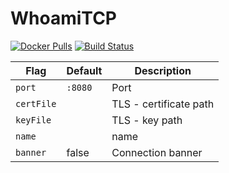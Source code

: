 # WhoamiTCP

[![Docker Pulls](https://img.shields.io/docker/pulls/traefik/whoamitcp.svg)](https://hub.docker.com/r/traefik/whoamitcp/)
[![Build Status](https://github.com/traefik/whoamitcp/workflows/Main/badge.svg?branch=master)](https://github.com/traefik/whoamitcp/actions)

| Flag       | Default | Description            |
|------------|---------|------------------------|
| `port`     | `:8080` | Port                   |
| `certFile` |         | TLS - certificate path |
| `keyFile`  |         | TLS - key path         |
| `name`     |         | name                   |
| `banner`   | false   | Connection banner      |

